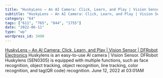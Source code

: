 ```yaml
---
title: "HuskyLens – An AI Camera: Click, Learn, and Play | Vision Sensor | DFRobot Electronics"
subtitle: "HuskyLens – An AI Camera: Click, Learn, and Play | Vision Sensor | DFRobot Electronics"
category: "64"
tags: ["611", "765", "844", "1755"]
date: "2022-06-11"
type: "wp"
wordpress_id: 3490
---
```

[ HuskyLens – An AI Camera: Click, Learn, and Play | Vision Sensor | DFRobot Electronics](https://www.dfrobot.com/product-1922.html)
 Huskylens is an easy-to-use AI camera | Vision Sensor. DFRobot Huskylens (SEN0305) is equipped with multiple functions, such as face recognition, object tracking, object recognition, line tracking, color recognition, and tag(QR code) recognition.
June 12, 2022 at 03:01AM